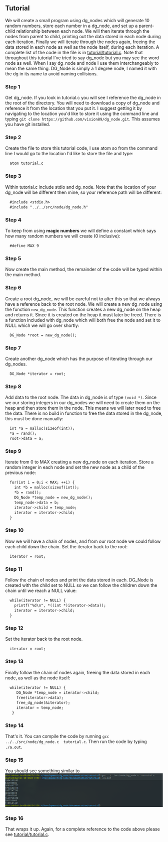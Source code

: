 ## Tutorial
We will create a small program using dg_nodes which will generate 10 random numbers, store each number in a dg_node, and set up a parent-child relationship between each node.  We will then iterate through the nodes from parent to child, printing out the data stored in each node during each iteration.  Finally we will iterate through the nodes again, freeing the data stored in each node as well as the node itself, during each iteration.
A complete list of the code in the file is in [tutorial/tutorial.c](tutorial/tutorial.c).
Note that throughout this tutorial I've tried to say dg_node but you may see the word node as well.  When I say dg_node and node I use them interchangeably to mean the same thing.  DG_Node is simply a 1 degree node, I named it with the dg in its name to avoid naming collisions.

### Step 1
Get dg_node.  If you look in tutorial.c you will see I reference the dg_node in the root of the directory.  You will need to download a copy of dg_node and reference it from the location that you put it.  I suggest getting it by navigating to the location you'd like to store it using the command line and typing `git clone https://github.com/vision89/dg_node.git`.  This assumes you have git installed.

### Step 2
Create the file to store this tutorial code, I use atom so from the command line I would go to the location I'd like to store the file and type:

```
  atom tutorial.c
```

### Step 3
Within tutorial.c include stdio and dg_node.  Note that the location of your dg_node will be different then mine, so your reference path will be different:

```
  #include <stdio.h>
  #include "../../src/node/dg_node.h"
```

### Step 4
To keep from using **magic numbers** we will define a constant which says how many random numbers we will create (0 inclusive):

```
  #define MAX 9
```

### Step 5
Now create the main method, the remainder of the code will be typed within the main method.

### Step 6
Create a root dg_node, we will be careful not to alter this so that we always have a reference back to the root node.  We will create a new dg_node using the function `new_dg_node`.  This function creates a new dg_node on the heap and returns it.  Since it is created on the heap it must later be freed.  There is a function included with dg_node which will both free the node and set it to NULL which we will go over shortly:

```
  DG_Node *root = new_dg_node();
```

### Step 7
Create another dg_node which has the purpose of iterating through our dg_nodes.

```
  DG_Node *iterator = root;
```

### Step 8
Add data to the root node.  The data in dg_node is of type `(void *)`.  Since we our storing integers in our dg_nodes we will need to create them on the heap and then store them in the node.  This means we will later need to free the data.  There is no build in function to free the data stored in the dg_node, this must be done manually:

```
  int *a = malloc(sizeof(int));
  *a = rand();
  root->data = a;
```

### Step 9
Iterate from 0 to MAX creating a new dg_node on each iteration.  Store a random integer in each node and set the new node as a child of the previous node:

```
  for(int i = 0;i < MAX; ++i) {
    int *b = malloc(sizeof(int));
    *b = rand();
    DG_Node *temp_node = new_dg_node();
    temp_node->data = b;
    iterator->child = temp_node;
    iterator = iterator->child;
  }
```

### Step 10
Now we will have a chain of nodes, and from our root node we could follow each child down the chain.  Set the iterator back to the root:

```
  iterator = root;
```

### Step 11
Follow the chain of nodes and print the data stored in each.  DG_Node is created with the child set to NULL so we can follow the children down the chain until we reach a NULL value:

```
  while(iterator != NULL) {
    printf("%d\n", *((int *)iterator->data));
    iterator = iterator->child;
  }
```

### Step 12
Set the iterator back to the root node.

```
  iterator = root;
```

### Step 13
Finally follow the chain of nodes again, freeing the data stored in each node, as well as the node itself:

```
  while(iterator != NULL) {
     DG_Node *temp_node = iterator->child;
     free(iterator->data);
     free_dg_node(&iterator);
     iterator = temp_node;
   }
```

### Step 14
That's it.  You can compile the code by running `gcc ../../src/node/dg_node.c  tutorial.c`.  Then run the code by typing `./a.out`.

### Step 15
You should see something similar to ![output](tutorial_screenshot.png "output")

### Step 16
That wraps it up.  Again, for a complete reference to the code above please see [tutorial/tutorial.c](tutorial/tutorial.c).
